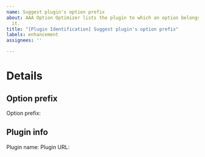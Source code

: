 ```yaml
---
name: Suggest plugin's option prefix
about: AAA Option Optimizer lists the plugin to which an option belongs, if it recognizes
  it.
title: "[Plugin Identification] Suggest plugin's option prefix"
labels: enhancement
assignees: ''

---
```


# Details
<!-- To match an option to the plugin that set it, we need the following data -->

## Option prefix
<!-- The option prefix is the consistent part which is used at the start of every option name set by a specific plugin. If the plugin uses more than one prefix, please add them all (comma-separated). --> 
Option prefix: 

## Plugin info
<!-- To which plugin does the above option prefix belong? --> 
Plugin name: 
Plugin URL:
